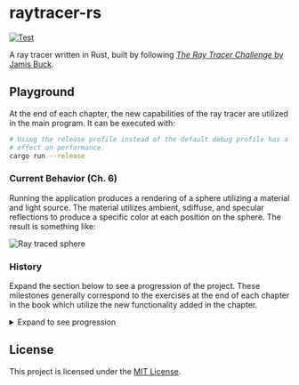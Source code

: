 # raytracer-rs

[![Test](https://github.com/cdriehuys/raytracer/actions/workflows/ci.yml/badge.svg?branch=main)](https://github.com/cdriehuys/raytracer/actions/workflows/ci.yml)

A ray tracer written in Rust, built by following
[*The Ray Tracer Challenge* by Jamis Buck][ray-tracer-challenge].

## Playground

At the end of each chapter, the new capabilities of the ray tracer are utilized
in the main program. It can be executed with:

```bash
# Using the release profile instead of the default debug profile has a massive
# effect on performance.
cargo run --release
```

### Current Behavior (Ch. 6)

Running the application produces a rendering of a sphere utilizing a material
and light source. The material utilizes ambient, sdiffuse, and specular
reflections to produce a specific color at each position on the sphere. The
result is something like:

![Ray traced sphere](https://user-images.githubusercontent.com/4708504/113493009-aaff6d80-9490-11eb-9430-f4386fff04ea.png)

### History

Expand the section below to see a progression of the project. These milestones
generally correspond to the exercises at the end of each chapter in the book
which utilize the new functionality added in the chapter.

<details>
  <summary>Expand to see progression</summary>

#### Canvas Usage (Ch. 2)

This was the first visual output from the project. It exercised basic tuple math
to compute the trajectory of a projectile and used the new canvas to plot the
projectile's position over time.

![projectile motion plot](https://user-images.githubusercontent.com/4708504/112875950-b6f6c400-9079-11eb-9832-253ac0f83d82.png)

#### Matrix Transforms (Ch. 4)

The next major addition was matrix transformations which allows us to use a
consistent operation (matrix multiplication) to perform arbitrary transforms of
objects. For example, the hour markers on a clock can be drawn by applying
rotations to a single hour marker as shown in the image:

![raytracer clock](https://user-images.githubusercontent.com/4708504/113330377-80b48100-92d3-11eb-9b9e-b1d1498bd6c4.png)

#### Casting Rays (Ch. 5)

The next step was actually casting rays to produce the silhouette of a sphere.
The sphere is a unit-sphere located at the origin. Rays are cast from a point in
space towards a "wall" behind the sphere. Locations on the wall are colored red
if the ray hits the sphere. This produces an image like:

![Ray traced sphere silhouette](https://user-images.githubusercontent.com/4708504/113485288-99eb3800-9461-11eb-87ba-c232ccf0587b.png)

</details>

## License

This project is licensed under the [MIT License](LICENSE).

[ray-tracer-challenge]: http://www.raytracerchallenge.com/
